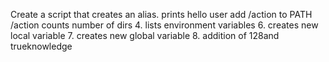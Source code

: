 Create a script that creates an alias.
prints hello user
add /action to PATH /action
counts number of dirs
4. lists environment variables
6. creates new local variable
7. creates new global variable
8. addition of 128and trueknowledge
